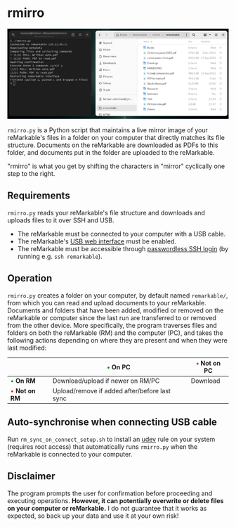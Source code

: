 # rmirro

![Screenshot](screenshot.png)

`rmirro.py` is a Python script that maintains a live mirror image
of your reMarkable's files in a folder on your computer that directly matches its file structure.
Documents on the reMarkable are downloaded as PDFs to this folder,
and documents put in the folder are uploaded to the reMarkable.

"rmirro" is what you get by shifting the characters in "mirror" cyclically one step to the right.

## Requirements
`rmirro.py` reads your reMarkable's file structure and downloads and uploads files to it over SSH and USB.
* The reMarkable must be connected to your computer with a USB cable.
* The reMarkable's [USB web interface](https://remarkablewiki.com/tech/webinterface) must be enabled.
* The reMarkable must be accessible through [passwordless SSH login](https://remarkablewiki.com/tech/ssh#passwordless_login_with_ssh_keys) (by running e.g. `ssh remarkable`).

## Operation
`rmirro.py` creates a folder on your computer, by default named `remarkable/`, from which you can read and upload documents to your reMarkable.
Documents and folders that have been added, modified or removed on the reMarkable or computer since the last run are transferred to or removed from the other device.
More specifically, the program traverses files and folders on both the reMarkable (RM) and the computer (PC), and takes the following actions depending on where they are present and when they were last modified:

|                                                 | <span style="color: green">•</span> **On PC** | <span style="color: red">•</span> **Not on PC** |
|-------------------------------------------------|-----------------------------------------------|-------------------------------------------------|
| <span style="color: green">•</span> **On RM**   | Download/upload if newer on RM/PC             | Download                                        |
| <span style="color: red">•</span> **Not on RM** | Upload/remove if added after/before last sync |                                                 |

## Auto-synchronise when connecting USB cable

Run `rm_sync_on_connect_setup.sh` to install an [udev](https://en.wikipedia.org/wiki/Udev) rule on your system (requires root access)
that automatically runs `rmirro.py` when the reMarkable is connected to your computer.

## Disclaimer

The program prompts the user for confirmation before proceeding and executing operations.
**However, it can potentially overwrite or delete files on your computer or reMarkable.**
I do not guarantee that it works as expected, so back up your data and use it at your own risk!
